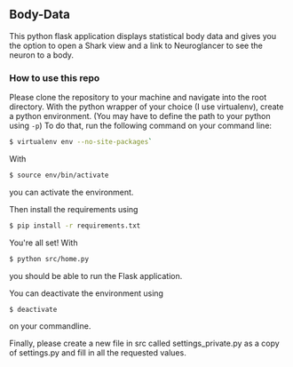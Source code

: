 ## Body-Data

This python flask application displays statistical body data and gives you the option to open a Shark view and a link to Neuroglancer to see the neuron to a body.

### How to use this repo

Please clone the repository to your machine and navigate into the root directory. With the python wrapper of your choice
(I use virtualenv), create a python environment. (You may have to define the path to your python using `-p`) To do that, run the following command on your command line:

```bash
$ virtualenv env --no-site-packages`
```

With

```bash
$ source env/bin/activate
```

you can activate the environment.

Then install the requirements using

```bash
$ pip install -r requirements.txt
```

You're all set! With

```bash
$ python src/home.py
```

you should be able to run the Flask application.

You can deactivate the environment using

```bash
$ deactivate
```

on your commandline.

Finally, please create a new file in src called settings_private.py as a copy of settings.py and fill in all the requested values.
